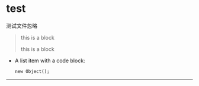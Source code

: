 # test
测试文件忽略

> this is a block
> 
> this is a block

*   A list item with a code block:

        new Object();
        
***

[Google]: http://google.com/
